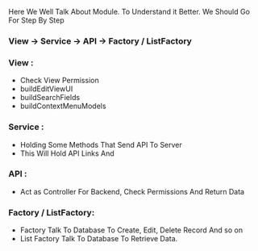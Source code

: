 Here We Well Talk About Module.
To Understand it Better. We Should Go For Step By Step 


### View -> Service -> API -> Factory / ListFactory


### View : 
* Check View Permission  
* buildEditViewUI
* buildSearchFields
* buildContextMenuModels
 
### Service : 
* Holding Some Methods That Send API To Server
* This Will Hold API Links And 
### API : 
* Act as Controller For Backend, Check Permissions And Return Data 

### Factory / ListFactory: 
* Factory Talk To Database To Create, Edit, Delete Record And so on
* List Factory Talk To Database To Retrieve Data. 



